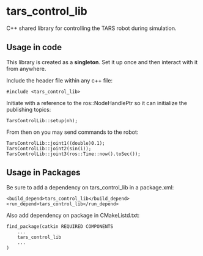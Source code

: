 # tars_control_lib

C++ shared library for controlling the TARS robot during simulation.

## Usage in code

This library is created as a **singleton**. Set it up once and then interact with it from anywhere.

Include the header file within any c++ file:

	#include <tars_control_lib>

Initiate with a reference to the ros::NodeHandlePtr so it can initialize the publishing topics:

	TarsControlLib::setup(nh);

From then on you may send commands to the robot:

	TarsControlLib::joint1((double)0.1);
	TarsControlLib::joint2(sin(i));
	TarsControlLib::joint3(ros::Time::now().toSec());

## Usage in Packages

Be sure to add a dependency on tars_control_lib in a package.xml:
	
	<build_depend>tars_control_lib</build_depend>
	<run_depend>tars_control_lib</run_depend>

Also add dependency on package in CMakeListd.txt:

	find_package(catkin REQUIRED COMPONENTS
		...
		tars_control_lib
		...
	)